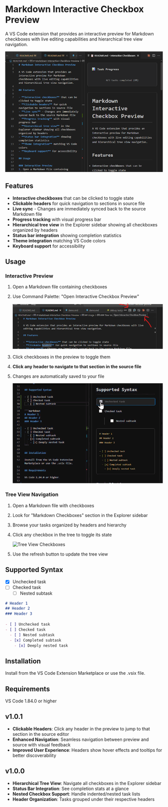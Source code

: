 # Markdown Interactive Checkbox Preview

A VS Code extension that provides an interactive preview for Markdown checkboxes with live editing capabilities and hierarchical tree view navigation.

![Markdown Preview](media/markdown-preview.png)

## Features

- **Interactive checkboxes** that can be clicked to toggle state
- **Clickable headers** for quick navigation to sections in source file
- **Live sync** - Changes are immediately synced back to the source Markdown file  
- **Progress tracking** with visual progress bar
- **Hierarchical tree view** in the Explorer sidebar showing all checkboxes organized by headers
- **Status bar integration** showing completion statistics
- **Theme integration** matching VS Code colors
- **Keyboard support** for accessibility

## Usage

### Interactive Preview
1. Open a Markdown file containing checkboxes
2. Use Command Palette: "Open Interactive Checkbox Preview"

   ![Open Interactive Preview Button](media/open-interactive-preview-button.png)

3. Click checkboxes in the preview to toggle them
4. **Click any header to navigate to that section in the source file**
5. Changes are automatically saved to your file

   ![Real-time Sync](media/markdown-checkbox-preview-real-time-sync.gif)

### Tree View Navigation
1. Open a Markdown file with checkboxes
2. Look for "Markdown Checkboxes" section in the Explorer sidebar
3. Browse your tasks organized by headers and hierarchy
4. Click any checkbox in the tree to toggle its state

   ![Tree View Checkboxes](media/menu-tree-checkboxes.gif)

5. Use the refresh button to update the tree view

## Supported Syntax

- [x] Unchecked task
- [ ] Checked task
  - [ ] Nested subtask
  
```markdown
# Header 1
## Header 2
### Header 3

- [ ] Unchecked task
- [ ] Checked task
  - [ ] Nested subtask
  - [x] Completed subtask
    - [x] Deeply nested task
```

## Installation

Install from the VS Code Extension Marketplace or use the .vsix file.

## Requirements

VS Code 1.84.0 or higher

## v1.0.1

- **Clickable Headers**: Click any header in the preview to jump to that section in the source editor
- **Enhanced Navigation**: Seamless navigation between preview and source with visual feedback
- **Improved User Experience**: Headers show hover effects and tooltips for better discoverability

## v1.0.0

- **Hierarchical Tree View**: Navigate all checkboxes in the Explorer sidebar
- **Status Bar Integration**: See completion stats at a glance
- **Nested Checkbox Support**: Handle indented/nested task lists
- **Header Organization**: Tasks grouped under their respective headers
